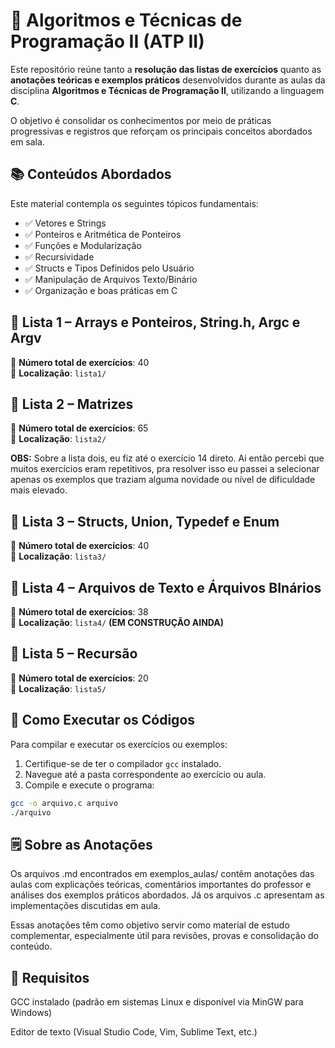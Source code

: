 # 🧠 Algoritmos e Técnicas de Programação II (ATP II)

Este repositório reúne tanto a **resolução das listas de exercícios** quanto as **anotações teóricas e exemplos práticos** desenvolvidos durante as aulas da disciplina **Algoritmos e Técnicas de Programação II**, utilizando a linguagem **C**.

O objetivo é consolidar os conhecimentos por meio de práticas progressivas e registros que reforçam os principais conceitos abordados em sala.


## 📚 Conteúdos Abordados

Este material contempla os seguintes tópicos fundamentais:

- ✅ Vetores e Strings  
- ✅ Ponteiros e Aritmética de Ponteiros  
- ✅ Funções e Modularização  
- ✅ Recursividade  
- ✅ Structs e Tipos Definidos pelo Usuário  
- ✅ Manipulação de Arquivos Texto/Binário  
- ✅ Organização e boas práticas em C  


## 🧩 Lista 1 – Arrays e Ponteiros, String.h, Argc e Argv
📝 **Número total de exercícios**: 40  
📂 **Localização**: `lista1/`

## 🧩 Lista 2 – Matrizes
📝 **Número total de exercícios**: 65  
📂 **Localização**: `lista2/`

**OBS:** Sobre a lista dois, eu fiz até o exercício 14 direto. Ai então percebi que muitos exercícios eram repetitivos, pra resolver isso eu passei a selecionar apenas os exemplos que traziam alguma novidade ou nível de dificuldade mais elevado.

## 🧩 Lista 3 – Structs, Union, Typedef e Enum
📝 **Número total de exercícios**: 40  
📂 **Localização**: `lista3/`

## 🧩 Lista 4 – Arquivos de Texto e Árquivos BInários
📝 **Número total de exercícios**: 38  
📂 **Localização**: `lista4/` **(EM CONSTRUÇÃO AINDA)**

## 🧩 Lista 5 – Recursão
📝 **Número total de exercícios**: 20  
📂 **Localização**: `lista5/`

## 🧪 Como Executar os Códigos

Para compilar e executar os exercícios ou exemplos:

1. Certifique-se de ter o compilador `gcc` instalado.
2. Navegue até a pasta correspondente ao exercício ou aula.
3. Compile e execute o programa:

```bash
gcc -o arquivo.c arquivo
./arquivo
```


## 🗒️ Sobre as Anotações
Os arquivos .md encontrados em exemplos_aulas/ contêm anotações das aulas com explicações teóricas, comentários importantes do professor e análises dos exemplos práticos abordados. Já os arquivos .c apresentam as implementações discutidas em aula.

Essas anotações têm como objetivo servir como material de estudo complementar, especialmente útil para revisões, provas e consolidação do conteúdo.

## 📌 Requisitos
GCC instalado (padrão em sistemas Linux e disponível via MinGW para Windows)

Editor de texto (Visual Studio Code, Vim, Sublime Text, etc.)